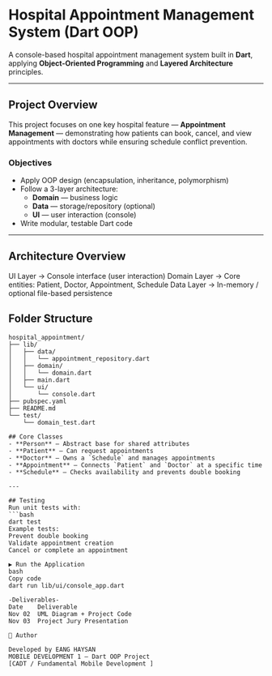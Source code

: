 # Hospital Appointment Management System (Dart OOP)

A console-based hospital appointment management system built in **Dart**, applying **Object-Oriented Programming** and **Layered Architecture** principles.

---

## Project Overview
This project focuses on one key hospital feature — **Appointment Management** — demonstrating how patients can book, cancel, and view appointments with doctors while ensuring schedule conflict prevention.

### Objectives
- Apply OOP design (encapsulation, inheritance, polymorphism)
- Follow a 3-layer architecture:
  - **Domain** — business logic
  - **Data** — storage/repository (optional)
  - **UI** — user interaction (console)
- Write modular, testable Dart code

---

## Architecture Overview

UI Layer → Console interface (user interaction)
Domain Layer → Core entities: Patient, Doctor, Appointment, Schedule
Data Layer → In-memory / optional file-based persistence

## Folder Structure

```text
hospital_appointment/
├── lib/
│   ├── data/
│   │   └── appointment_repository.dart
│   ├── domain/
│   │   └── domain.dart
│   ├── main.dart
│   └── ui/
│       └── console.dart
├── pubspec.yaml
├── README.md
└── test/
    └── domain_test.dart

## Core Classes
- **Person** — Abstract base for shared attributes
- **Patient** — Can request appointments
- **Doctor** — Owns a `Schedule` and manages appointments
- **Appointment** — Connects `Patient` and `Doctor` at a specific time
- **Schedule** — Checks availability and prevents double booking

---

## Testing
Run unit tests with:
```bash
dart test
Example tests:
Prevent double booking
Validate appointment creation
Cancel or complete an appointment

▶ Run the Application
bash
Copy code
dart run lib/ui/console_app.dart

-Deliverables-
Date	Deliverable
Nov 02	UML Diagram + Project Code
Nov 03	Project Jury Presentation

👤 Author

Developed by EANG HAYSAN
MOBILE DEVELOPMENT 1 — Dart OOP Project
[CADT / Fundamental Mobile Development ]